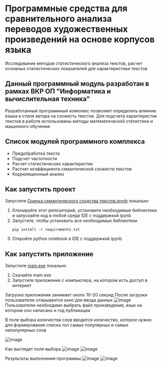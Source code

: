 # 	Программные средства для сравнительного анализа переводов художественных произведений на основе корпусов языка
Исследование методов статистического анализа текстов, расчет основных статистических показателей для характеристики текстов

## Данный программный модуль разработан в рамках ВКР ОП "Информатика и вычислительная техника"

Разработанный программный комплекс позволяет определить влияние языка и стиля автора на схожесть текстов. Для подсчета характеристик текстов в работе использованы методы математической статистики и машинного обучения.

## Список модулей программного комплекса
* Предобработка текста
* Подсчет частотности
* Расчет статистических характеристик
* Растчет коэффициента семантической схожести текстов
* Корреляционный анализ

## Как запустить проект
Запустите [Оценка семантического сходства текстов.ipynb](https://github.com/yourmaggie/VKR-corpus-linguistics/blob/main/%D0%9E%D1%86%D0%B5%D0%BD%D0%BA%D0%B0%20%D1%81%D0%B5%D0%BC%D0%B0%D0%BD%D1%82%D0%B8%D1%87%D0%B5%D1%81%D0%BA%D0%BE%D0%B3%D0%BE%20%D1%81%D1%85%D0%BE%D0%B4%D1%81%D1%82%D0%B2%D0%B0%20%D1%82%D0%B5%D0%BA%D1%81%D1%82%D0%BE%D0%B2.ipynb)  локально 
1. Клонируйте этот репозиторий, установите необходимые библиотеки и запускайте код в любой среде IDE с поддержкой ipynb
2. Запустите, чтобы установить все необходимые библиотеки
    ```
    pip install -r requirements.txt
    ```
3. Откройте python notebook в IDE с поддержкой ipynb

## Как запустить приложение
Запустите [main.exe](https://drive.google.com/file/d/1UndFk1w7aPEIFuiD803hdAkrekfOhI33/view?usp=share_link)  локально 
1. Скачайте main.exe
2. Запустите приложение с компьютера, на котором есть доступ в интернет

Загрузка приложения занимает около 10-20 секунд
После загрузки пользователю открывается окно для ввода данных
![image](https://github.com/yourmaggie/VKR-corpus-linguistics/assets/92755605/317697be-4c9d-4050-9790-36e1ab5d5daa)
Пользователю необходимо выбрать файл произведения, язык на котором оно написано и год публикации

В поле выбора количества слов вводится количество, которое нужно для формирования списка топ самых популярных и самых непопулярных слов

![image](https://github.com/yourmaggie/VKR-corpus-linguistics/assets/92755605/fe08c13f-581a-4a76-a910-b782fe2c2997)

Как выглядят поля выбора
![image](https://github.com/yourmaggie/VKR-corpus-linguistics/assets/92755605/8529fd8f-de2b-4b85-9a32-c99e5d808f9c)
![image](https://github.com/yourmaggie/VKR-corpus-linguistics/assets/92755605/52546f24-5c39-4bfb-b039-6ab7d8544166)

Результаты выполнения программы
![image](https://github.com/yourmaggie/VKR-corpus-linguistics/assets/92755605/f01ed97b-f80e-49fa-9e28-7fc4074868cb)
![image](https://github.com/yourmaggie/VKR-corpus-linguistics/assets/92755605/0054508d-a14d-4baa-8b16-1a3676f691b6)




